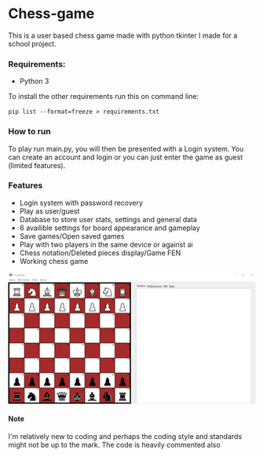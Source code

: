 # Chess-game

This is a user based chess game made with python tkinter I made for a school project.

### Requirements:
- Python 3

To install the other requirements run this on command line:
```
pip list --format=freeze > requirements.txt
```

### How to run
To play run main.py, you will then be presented with a Login system. You can create an account and login or you can just enter the game as guest (limited features). 

### Features
- Login system with password recovery
- Play as user/guest
- Database to store user stats, settings and general data
- 6 availible settings for board appearance and gameplay
- Save games/Open saved games
- Play with two players in the same device or against ai
- Chess notation/Deleted pieces display/Game FEN
- Working chess game

![](https://github.com/Theo524/Chess-game/blob/main/app/resources/readme/Chess%20game%20image.png)

#### Note
I'm relatively new to coding and perhaps the coding style and standards might not be up to the mark.
The code is heavily commented also
